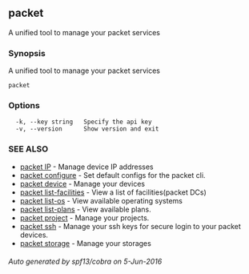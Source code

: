 ## packet

A unified tool to manage your packet services

### Synopsis


A unified tool to manage your packet services

```
packet
```

### Options

```
  -k, --key string   Specify the api key
  -v, --version      Show version and exit
```

### SEE ALSO
* [packet IP](packet_IP.md)	 - Manage device IP addresses
* [packet configure](packet_configure.md)	 - Set default configs for the packet cli.
* [packet device](packet_device.md)	 - Manage your devices
* [packet list-facilities](packet_list-facilities.md)	 - View a list of facilities(packet DCs)
* [packet list-os](packet_list-os.md)	 - View available operating systems
* [packet list-plans](packet_list-plans.md)	 - View available plans.
* [packet project](packet_project.md)	 - Manage your projects.
* [packet ssh](packet_ssh.md)	 - Manage your ssh keys for secure login to your packet devices.
* [packet storage](packet_storage.md)	 - Manage your storages

###### Auto generated by spf13/cobra on 5-Jun-2016
